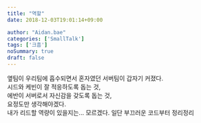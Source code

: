 ```yaml
---
title: "역할"
date: 2018-12-03T19:01:14+09:00

author: "Aidan.bae"
categories: ['SmallTalk']
tags: ['크흠']
noSummary: true
draft: false
---
```


옆팀이 우리팀에 흡수되면서 혼자였던 서버팀이 갑자기 커졌다.  
시드와 케빈이 잘 적응하도록 돕는 것,  
에반이 서버로서 자신감을 갖도록 돕는 것,    
요정도만 생각해야겠다.  
내가 리드할 역량이 있을지는... 모르겠다.
일단 부끄러운 코드부터 정리정리
